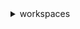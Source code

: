 <details>

<summary>
workspaces
</summary>

- <details><summary>associate-connection-alias</summary>

  * --alias-id
  * --resource-id
  * --cli-input-json
  * --cli-input-yaml
  * --generate-cli-skeleton


- <details><summary>associate-ip-groups</summary>

  * --directory-id
  * --group-ids
  * --cli-input-json
  * --cli-input-yaml
  * --generate-cli-skeleton


- <details><summary>authorize-ip-rules</summary>

  * --group-id
  * --user-rules
  * --cli-input-json
  * --cli-input-yaml
  * --generate-cli-skeleton


- <details><summary>copy-workspace-image</summary>

  * --name
  * --description
  * --source-image-id
  * --source-region
  * --tags
  * --cli-input-json
  * --cli-input-yaml
  * --generate-cli-skeleton


- <details><summary>create-connection-alias</summary>

  * --connection-string
  * --tags
  * --cli-input-json
  * --cli-input-yaml
  * --generate-cli-skeleton


- <details><summary>create-ip-group</summary>

  * --group-name
  * --group-desc
  * --user-rules
  * --tags
  * --cli-input-json
  * --cli-input-yaml
  * --generate-cli-skeleton


- <details><summary>create-tags</summary>

  * --resource-id
  * --tags
  * --cli-input-json
  * --cli-input-yaml
  * --generate-cli-skeleton


- <details><summary>create-workspace-bundle</summary>

  * --bundle-name
  * --bundle-description
  * --image-id
  * --compute-type
  * --user-storage
  * --root-storage
  * --tags
  * --cli-input-json
  * --cli-input-yaml
  * --generate-cli-skeleton


- <details><summary>create-workspaces</summary>

  * --workspaces
  * --cli-input-json
  * --cli-input-yaml
  * --generate-cli-skeleton


- <details><summary>delete-connection-alias</summary>

  * --alias-id
  * --cli-input-json
  * --cli-input-yaml
  * --generate-cli-skeleton


- <details><summary>delete-ip-group</summary>

  * --group-id
  * --cli-input-json
  * --cli-input-yaml
  * --generate-cli-skeleton


- <details><summary>delete-tags</summary>

  * --resource-id
  * --tag-keys
  * --cli-input-json
  * --cli-input-yaml
  * --generate-cli-skeleton


- <details><summary>delete-workspace-bundle</summary>

  * --bundle-id
  * --cli-input-json
  * --cli-input-yaml
  * --generate-cli-skeleton


- <details><summary>delete-workspace-image</summary>

  * --image-id
  * --cli-input-json
  * --cli-input-yaml
  * --generate-cli-skeleton


- <details><summary>deregister-workspace-directory</summary>

  * --directory-id
  * --cli-input-json
  * --cli-input-yaml
  * --generate-cli-skeleton


- <details><summary>describe-account</summary>

  * --cli-input-json
  * --cli-input-yaml
  * --generate-cli-skeleton


- <details><summary>describe-account-modifications</summary>

  * --cli-input-json
  * --cli-input-yaml
  * --starting-token
  * --max-items
  * --generate-cli-skeleton


- <details><summary>describe-client-properties</summary>

  * --resource-ids
  * --cli-input-json
  * --cli-input-yaml
  * --generate-cli-skeleton


- <details><summary>describe-connection-aliases</summary>

  * --alias-ids
  * --resource-id
  * --limit
  * --next-token
  * --cli-input-json
  * --cli-input-yaml
  * --generate-cli-skeleton


- <details><summary>describe-connection-alias-permissions</summary>

  * --alias-id
  * --next-token
  * --max-results
  * --cli-input-json
  * --cli-input-yaml
  * --generate-cli-skeleton


- <details><summary>describe-ip-groups</summary>

  * --group-ids
  * --cli-input-json
  * --cli-input-yaml
  * --starting-token
  * --page-size
  * --max-items
  * --generate-cli-skeleton


- <details><summary>describe-tags</summary>

  * --resource-id
  * --cli-input-json
  * --cli-input-yaml
  * --generate-cli-skeleton


- <details><summary>describe-workspace-bundles</summary>

  * --bundle-ids
  * --owner
  * --cli-input-json
  * --cli-input-yaml
  * --starting-token
  * --max-items
  * --generate-cli-skeleton


- <details><summary>describe-workspace-directories</summary>

  * --directory-ids
  * --limit
  * --cli-input-json
  * --cli-input-yaml
  * --starting-token
  * --max-items
  * --generate-cli-skeleton


- <details><summary>describe-workspace-image-permissions</summary>

  * --image-id
  * --next-token
  * --max-results
  * --cli-input-json
  * --cli-input-yaml
  * --generate-cli-skeleton


- <details><summary>describe-workspace-images</summary>

  * --image-ids
  * --image-type
  * --cli-input-json
  * --cli-input-yaml
  * --starting-token
  * --page-size
  * --max-items
  * --generate-cli-skeleton


- <details><summary>describe-workspaces</summary>

  * --workspace-ids
  * --directory-id
  * --user-name
  * --bundle-id
  * --cli-input-json
  * --cli-input-yaml
  * --starting-token
  * --page-size
  * --max-items
  * --generate-cli-skeleton


- <details><summary>describe-workspaces-connection-status</summary>

  * --workspace-ids
  * --cli-input-json
  * --cli-input-yaml
  * --starting-token
  * --max-items
  * --generate-cli-skeleton


- <details><summary>describe-workspace-snapshots</summary>

  * --workspace-id
  * --cli-input-json
  * --cli-input-yaml
  * --generate-cli-skeleton


- <details><summary>disassociate-connection-alias</summary>

  * --alias-id
  * --cli-input-json
  * --cli-input-yaml
  * --generate-cli-skeleton


- <details><summary>disassociate-ip-groups</summary>

  * --directory-id
  * --group-ids
  * --cli-input-json
  * --cli-input-yaml
  * --generate-cli-skeleton


- <details><summary>help</summary>

  * 


- <details><summary>import-workspace-image</summary>

  * --ec2-image-id
  * --ingestion-process
  * --image-name
  * --image-description
  * --tags
  * --applications
  * --cli-input-json
  * --cli-input-yaml
  * --generate-cli-skeleton


- <details><summary>list-available-management-cidr-ranges</summary>

  * --management-cidr-range-constraint
  * --cli-input-json
  * --cli-input-yaml
  * --starting-token
  * --page-size
  * --max-items
  * --generate-cli-skeleton


- <details><summary>migrate-workspace</summary>

  * --source-workspace-id
  * --bundle-id
  * --cli-input-json
  * --cli-input-yaml
  * --generate-cli-skeleton


- <details><summary>modify-account</summary>

  * --dedicated-tenancy-support
  * --dedicated-tenancy-management-cidr-range
  * --cli-input-json
  * --cli-input-yaml
  * --generate-cli-skeleton


- <details><summary>modify-client-properties</summary>

  * --resource-id
  * --client-properties
  * --cli-input-json
  * --cli-input-yaml
  * --generate-cli-skeleton


- <details><summary>modify-selfservice-permissions</summary>

  * --resource-id
  * --selfservice-permissions
  * --cli-input-json
  * --cli-input-yaml
  * --generate-cli-skeleton


- <details><summary>modify-workspace-access-properties</summary>

  * --resource-id
  * --workspace-access-properties
  * --cli-input-json
  * --cli-input-yaml
  * --generate-cli-skeleton


- <details><summary>modify-workspace-creation-properties</summary>

  * --resource-id
  * --workspace-creation-properties
  * --cli-input-json
  * --cli-input-yaml
  * --generate-cli-skeleton


- <details><summary>modify-workspace-properties</summary>

  * --workspace-id
  * --workspace-properties
  * --cli-input-json
  * --cli-input-yaml
  * --generate-cli-skeleton


- <details><summary>modify-workspace-state</summary>

  * --workspace-id
  * --workspace-state
  * --cli-input-json
  * --cli-input-yaml
  * --generate-cli-skeleton


- <details><summary>reboot-workspaces</summary>

  * --reboot-workspace-requests
  * --cli-input-json
  * --cli-input-yaml
  * --generate-cli-skeleton


- <details><summary>rebuild-workspaces</summary>

  * --rebuild-workspace-requests
  * --cli-input-json
  * --cli-input-yaml
  * --generate-cli-skeleton


- <details><summary>register-workspace-directory</summary>

  * --directory-id
  * --subnet-ids
  * --enable-work-docs
  * --no-enable-work-docs
  * --enable-self-service
  * --no-enable-self-service
  * --tenancy
  * --tags
  * --cli-input-json
  * --cli-input-yaml
  * --generate-cli-skeleton


- <details><summary>restore-workspace</summary>

  * --workspace-id
  * --cli-input-json
  * --cli-input-yaml
  * --generate-cli-skeleton


- <details><summary>revoke-ip-rules</summary>

  * --group-id
  * --user-rules
  * --cli-input-json
  * --cli-input-yaml
  * --generate-cli-skeleton


- <details><summary>start-workspaces</summary>

  * --start-workspace-requests
  * --cli-input-json
  * --cli-input-yaml
  * --generate-cli-skeleton


- <details><summary>stop-workspaces</summary>

  * --stop-workspace-requests
  * --cli-input-json
  * --cli-input-yaml
  * --generate-cli-skeleton


- <details><summary>terminate-workspaces</summary>

  * --terminate-workspace-requests
  * --cli-input-json
  * --cli-input-yaml
  * --generate-cli-skeleton


- <details><summary>update-connection-alias-permission</summary>

  * --alias-id
  * --connection-alias-permission
  * --cli-input-json
  * --cli-input-yaml
  * --generate-cli-skeleton


- <details><summary>update-rules-of-ip-group</summary>

  * --group-id
  * --user-rules
  * --cli-input-json
  * --cli-input-yaml
  * --generate-cli-skeleton


- <details><summary>update-workspace-bundle</summary>

  * --bundle-id
  * --image-id
  * --cli-input-json
  * --cli-input-yaml
  * --generate-cli-skeleton


- <details><summary>update-workspace-image-permission</summary>

  * --image-id
  * --allow-copy-image
  * --no-allow-copy-image
  * --shared-account-id
  * --cli-input-json
  * --cli-input-yaml
  * --generate-cli-skeleton


</details>

